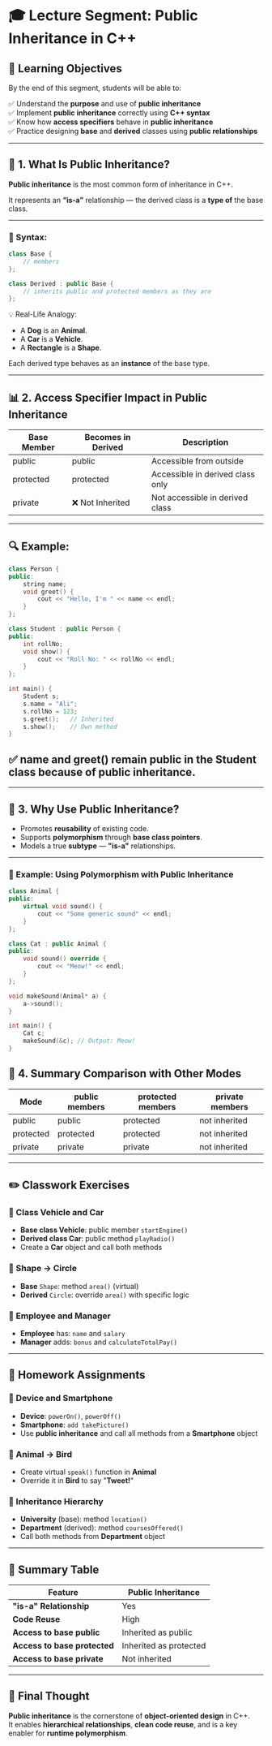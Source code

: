 # 🎓 Lecture Segment: Public Inheritance in C++

## 🎯 Learning Objectives

By the end of this segment, students will be able to:

✅ Understand the **purpose** and use of **public inheritance**  
✅ Implement **public inheritance** correctly using **C++ syntax**  
✅ Know how **access specifiers** behave in **public inheritance**  
✅ Practice designing **base** and **derived** classes using **public relationships**

---

## 🧠 1. What Is Public Inheritance?

**Public inheritance** is the most common form of inheritance in C++.

It represents an **“is-a”** relationship — the derived class is a **type of** the base class.

---

### 🔹 Syntax:

```cpp
class Base {
    // members
};

class Derived : public Base {
    // inherits public and protected members as they are
};
```
💡 Real-Life Analogy:  
- A **Dog** is an **Animal**.  
- A **Car** is a **Vehicle**.  
- A **Rectangle** is a **Shape**.  

Each derived type behaves as an **instance** of the base type.

---

## 📊 2. Access Specifier Impact in Public Inheritance

| Base Member  | Becomes in Derived | Description                                |
|--------------|--------------------|--------------------------------------------|
| public       | public             | Accessible from outside                   |
| protected    | protected          | Accessible in derived class only          |
| private      | ❌ Not Inherited   | Not accessible in derived class           |

---

## 🔍 Example:

```cpp
class Person {
public:
    string name;
    void greet() {
        cout << "Hello, I'm " << name << endl;
    }
};

class Student : public Person {
public:
    int rollNo;
    void show() {
        cout << "Roll No: " << rollNo << endl;
    }
};

int main() {
    Student s;
    s.name = "Ali";
    s.rollNo = 123;
    s.greet();   // Inherited
    s.show();    // Own method
}
```
## ✅ **name** and **greet()** remain **public** in the **Student** class because of **public inheritance**.

---

## 🔁 3. Why Use Public Inheritance?

- Promotes **reusability** of existing code.  
- Supports **polymorphism** through **base class pointers**.  
- Models a true **subtype** — **"is-a"** relationships.

---

### 🔸 Example: Using Polymorphism with Public Inheritance

```cpp
class Animal {
public:
    virtual void sound() {
        cout << "Some generic sound" << endl;
    }
};

class Cat : public Animal {
public:
    void sound() override {
        cout << "Meow!" << endl;
    }
};

void makeSound(Animal* a) {
    a->sound();
}

int main() {
    Cat c;
    makeSound(&c); // Output: Meow!
}
```
## 🧪 4. Summary Comparison with Other Modes

| Mode         | public members    | protected members   | private members     |
|--------------|-------------------|----------------------|---------------------|
| public       | public            | protected            | not inherited       |
| protected    | protected         | protected            | not inherited       |
| private      | private           | private              | not inherited       |

---

## ✏️ Classwork Exercises

### 🔸 Class Vehicle and Car
- **Base class Vehicle**: public member `startEngine()`  
- **Derived class Car**: public method `playRadio()`  
- Create a **Car** object and call both methods  

### 🔸 Shape → Circle
- **Base** `Shape`: method `area()` (virtual)  
- **Derived** `Circle`: override `area()` with specific logic  

### 🔸 Employee and Manager
- **Employee** has: `name` and `salary`  
- **Manager** adds: `bonus` and `calculateTotalPay()`  

---

## 📝 Homework Assignments

### 🔸 Device and Smartphone
- **Device**: `powerOn()`, `powerOff()`  
- **Smartphone**: `add takePicture()`  
- Use **public inheritance** and call all methods from a **Smartphone** object  

### 🔸 Animal → Bird
- Create virtual `speak()` function in **Animal**  
- Override it in **Bird** to say "**Tweet!**"  

### 🔸 Inheritance Hierarchy
- **University** (base): method `location()`  
- **Department** (derived): method `coursesOffered()`  
- Call both methods from **Department** object  

---

## 🧾 Summary Table

| Feature                         | Public Inheritance        |
|----------------------------------|---------------------------|
| **"is-a" Relationship**         | Yes                       |
| **Code Reuse**                  | High                      |
| **Access to base public**       | Inherited as public       |
| **Access to base protected**    | Inherited as protected    |
| **Access to base private**      | Not inherited             |

---

## 📢 Final Thought

**Public inheritance** is the cornerstone of **object-oriented design** in C++.  
It enables **hierarchical relationships**, **clean code reuse**, and is a key enabler for **runtime polymorphism**.
